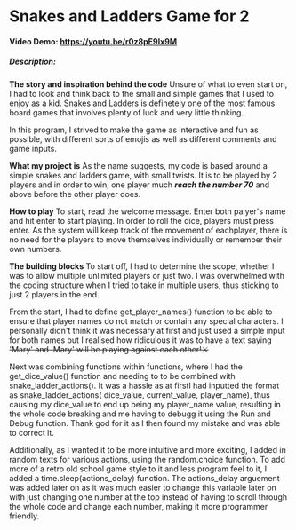 # Snakes and Ladders Game for 2
#### Video Demo: https://youtu.be/r0z8pE9Ix9M
##### Description:

**The story and inspiration behind the code**
Unsure of what to even start on, I had to look and think back to the small and simple games that I used to enjoy as a kid. Snakes and Ladders is definetely one of the most famous board games that involves plenty of luck and very little thinking.

In this program, I strived to make the game as interactive and fun as possible, with different sorts of emojis as well as different comments and game inputs.

**What my project is**
As the name suggests, my code is based around a simple snakes and ladders game, with small twists. It is to be played by 2 players and in order to win, one player much ***reach the number 70*** and above before the other player does.

**How to play**
To start, read the welcome message. Enter both palyer's name and hit enter to start playing. In order to roll the dice, players must press enter. As the system will keep track of the movement of eachplayer, there is no need for the players to move themselves individually or remember their own numbers.

**The building blocks**
To start off, I had to determine the scope, whether I was to allow multiple unlimited players or just two. I was overwhelmed with the coding structure when I tried to take in multiple users, thus sticking to just 2 players in the end.

From the start, I had to define get_player_names() function to be able to ensure that player names do not match or contain any special characters. I personally didn't think it was necessary at first and just used a simple input for both names but I realised how ridiculous it was to have a text saying ~~'Mary' and 'Mary' will be playing against each other!⚔️~~

Next was combining functions within functions, where I had the get_dice_value() function and needing to to be combined with snake_ladder_actions(). It was a hassle as at firstI had inputted the format as snake_ladder_actions( dice_value, current_value, player_name), thus causing my dice_value to end up being my player_name value, resulting in the whole code breaking and me having to debugg it using the Run and Debug function. Thank god for it as I then found my mistake and was able to correct it.

Additionally, as I wanted it to be more intuitive and more exciting, I added in random texts for various actions, using the random.choice function. To add more of a retro old school game style to it and less program feel to it, I added a time.sleep(actions_delay) function. The actions_delay arguement was added later on as it was much easier to change this variable later on with just changing one number at the top instead of having to scroll through the whole code and change each number, making it more programmer friendly.

